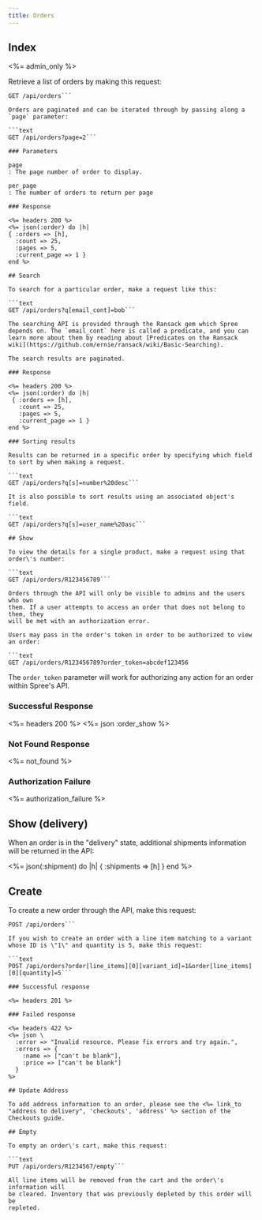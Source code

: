 ```yaml
---
title: Orders
---
```


## Index

<%= admin_only %>

Retrieve a list of orders by making this request:

```text
GET /api/orders```

Orders are paginated and can be iterated through by passing along a `page` parameter:

```text
GET /api/orders?page=2```

### Parameters

page
: The page number of order to display.

per_page
: The number of orders to return per page

### Response

<%= headers 200 %>
<%= json(:order) do |h|
{ :orders => [h],
  :count => 25,
  :pages => 5,
  :current_page => 1 }
end %>

## Search

To search for a particular order, make a request like this:

```text
GET /api/orders?q[email_cont]=bob```

The searching API is provided through the Ransack gem which Spree depends on. The `email_cont` here is called a predicate, and you can learn more about them by reading about [Predicates on the Ransack wiki](https://github.com/ernie/ransack/wiki/Basic-Searching).

The search results are paginated.

### Response

<%= headers 200 %>
<%= json(:order) do |h|
 { :orders => [h],
   :count => 25,
   :pages => 5,
   :current_page => 1 }
end %>

### Sorting results

Results can be returned in a specific order by specifying which field to sort by when making a request.

```text
GET /api/orders?q[s]=number%20desc```

It is also possible to sort results using an associated object's field.

```text
GET /api/orders?q[s]=user_name%20asc```

## Show

To view the details for a single product, make a request using that order\'s number:

```text
GET /api/orders/R123456789```

Orders through the API will only be visible to admins and the users who own
them. If a user attempts to access an order that does not belong to them, they
will be met with an authorization error.

Users may pass in the order's token in order to be authorized to view an order:

```text
GET /api/orders/R123456789?order_token=abcdef123456
```

The `order_token` parameter will work for authorizing any action for an order within Spree's API.

### Successful Response

<%= headers 200 %>
<%= json :order_show %>

### Not Found Response

<%= not_found %>

### Authorization Failure

<%= authorization_failure %>

## Show (delivery)

When an order is in the "delivery" state, additional shipments information will be returned in the API:

<%= json(:shipment) do |h|
 { :shipments => [h] }
end %>

## Create

To create a new order through the API, make this request:

```text
POST /api/orders```

If you wish to create an order with a line item matching to a variant whose ID is \"1\" and quantity is 5, make this request:

```text
POST /api/orders?order[line_items][0][variant_id]=1&order[line_items][0][quantity]=5```

### Successful response

<%= headers 201 %>

### Failed response

<%= headers 422 %>
<%= json \
  :error => "Invalid resource. Please fix errors and try again.",
  :errors => {
    :name => ["can't be blank"],
    :price => ["can't be blank"]
  }
%>

## Update Address

To add address information to an order, please see the <%= link_to "address to delivery", 'checkouts', 'address' %> section of the Checkouts guide.

## Empty

To empty an order\'s cart, make this request:

```text
PUT /api/orders/R1234567/empty```

All line items will be removed from the cart and the order\'s information will
be cleared. Inventory that was previously depleted by this order will be
repleted.
